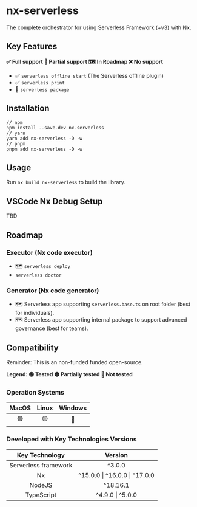 # nx-serverless

The complete orchestrator for using Serverless Framework (+v3) with Nx.

## Key Features

**✅ Full support 🚧 Partial support 🗺️ In Roadmap ❌ No support**

- ✅ `serverless offline start` (The Serverless offline plugin) 
- ✅ `serverless print` 
- 🚧 `serverless package`

## Installation

```
// npm
npm install --save-dev nx-serverless
// yarn
yarn add nx-serverless -D -w
// pnpm
pnpm add nx-serverless -D -w
```

## Usage

Run `nx build nx-serverless` to build the library.

## VSCode Nx Debug Setup

TBD

## Roadmap

### Executor (Nx code executor)

- 🗺️ `serverless deploy` 
-  `serverless doctor`

### Generator (Nx code generator)

- 🗺️ Serverless app supporting `serverless.base.ts` on root folder (best for individuals).
- 🗺️ Serverless app supporting internal package to support advanced governance (best for teams).


## Compatibility

Reminder: This is an non-funded funded open-source.

**Legend: 🟢 Tested 🟡 Partially tested 🔴 Not tested**

### Operation Systems

MacOS|Linux|Windows
:-----:|:-----:|:-------:
🟢|🟡|🔴

### Developed with Key Technologies Versions 

Key Technology|Version
:-----:|:-----:
Serverless framework|^3.0.0
Nx|^15.0.0 \| ^16.0.0 \| ^17.0.0
NodeJS|^18.16.1
TypeScript|^4.9.0 \| ^5.0.0 

